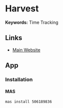 # Harvest

**Keywords:** Time Tracking

## Links

- [Main Website](https://getharvest.com/)

## App

### Installation

#### MAS

```sh
mas install 506189836
```
